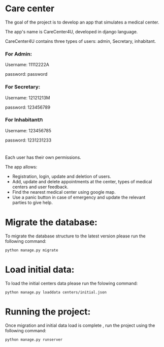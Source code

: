# Care center 

The goal of the project is to develop an app that simulates a medical center.

The app's name is CareCenter4U, developed in django language.

CareCenter4U contains three types of users: admin, Secretary, inhabitant.

### For Admin:
Username: 11112222A

password: password

### For Secretary:
Username: 12121213M

password: 123456789

### For Inhabitantת
Username: 123456785

password: 1231231233

#
Each user has their own permissions.

The app allows:
- Registration, login, update and deletion of users.
- Add, update and delete appointments at the center, types of medical centers and user feedback.
- Find the nearest medical center using google map.
- Use a panic button in case of emergency and update the relevant parties to give help.

# Migrate the database:

To migrate the database structure to the latest version please run the following command:

`python manage.py migrate`

# Load initial data:

To load the initial centers data please run the folowing command:

`python manage.py loaddata centers/initial.json`

# Running the project:

Once migration and initial data load is complete , run the project using the following command:

`python manage.py runserver`
